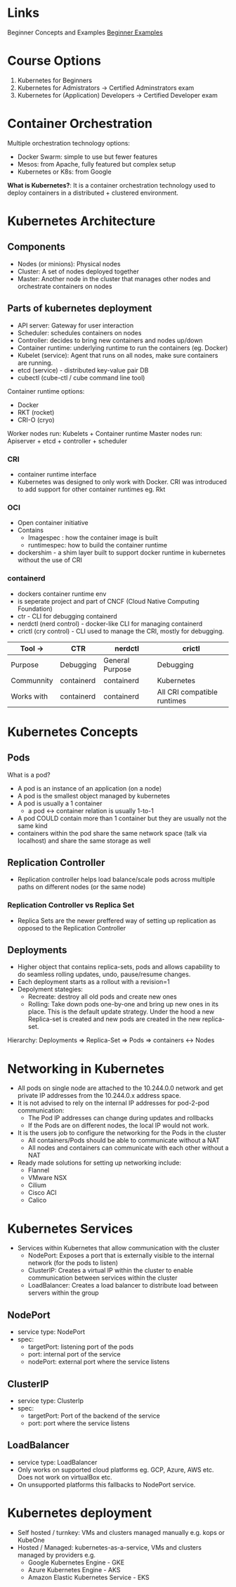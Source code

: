 # Links
Beginner Concepts and Examples [Beginner Examples](../Kubernetes)

# Course Options
1. Kubernetes for Beginners
2. Kubernetes for Admistrators -> Certified Adminstrators exam
3. Kubernetes for (Application) Developers -> Certified Developer exam
   
# Container Orchestration
Multiple orchestration technology options:
* Docker Swarm: simple to use but fewer features
* Mesos: from Apache, fully featured but complex setup
* Kubernetes or K8s: from Google

**What is Kubernetes?**: It is a container orchestration technology used to deploy containers in a distributed + clustered environment.

# Kubernetes Architecture
## **Components**
* Nodes (or minions): Physical nodes 
* Cluster: A set of nodes deployed together
* Master: Another node in the cluster that manages other nodes and orchestrate containers on nodes

## Parts of kubernetes deployment
* API server: Gateway for user interaction
* Scheduler: schedules containers on nodes
* Controller: decides to bring new containers and nodes up/down
* Container runtime: underlying runtime to run the containers (eg. Docker)
* Kubelet (service): Agent that runs on all nodes, make sure containers are running.
* etcd (service) - distributed key-value pair DB
* cubectl (cube-ctl / cube command line tool)

Container runtime options:
* Docker
* RKT (rocket)
* CRI-O (cryo)

Worker nodes run: Kubelets + Container runtime
Master nodes run: Apiserver + etcd + controller + scheduler

### CRI
- container runtime interface
- Kubernetes was designed to only work with Docker. CRI was introduced to add support for other container runtimes eg. Rkt

### OCI
- Open container initiative
- Contains
  - Imagespec : how the container image is built
  - runtimespec: how to build the container runtime
- dockershim - a shim layer built to support docker runtime in kubernetes without the use of CRI

### containerd
- dockers container runtime env
- is seperate project and part of CNCF (Cloud Native Computing Foundation)
- ctr - CLI for debugging containerd
- nerdctl (nerd control) - docker-like CLI for managing containerd
- crictl (cry control) - CLI used to manage the CRI, mostly for debugging.


| Tool -> | CTR | nerdctl | crictl |
| ------- | --- | ------- | -------|
| Purpose | Debugging | General Purpose | Debugging |
| Communnity | containerd | containerd | Kubernetes |
| Works with | containerd| containerd | All CRI compatible runtimes |

# Kubernetes Concepts
## Pods
What is a pod?
- A pod is an instance of an application (on a node)
- A pod is the smallest object managed by kubernetes
- A pod is usually a 1 container 
  - a pod <-> container relation is usually 1-to-1
- A pod COULD contain more than 1 container but they are usually not the same kind
- containers within the pod share the same network space (talk via localhost) and share the same storage as well

## Replication Controller
- Replication controller helps load balance/scale pods across multiple paths on different nodes (or the same node)
### Replication Controller vs Replica Set
- Replica Sets are the newer preffered way of setting up replication as opposed to the Replication Controller

## Deployments
- Higher object that contains replica-sets, pods and allows capability to do seamless rolling updates, undo, pause/resume changes.
- Each deployment starts as a rollout with a revision=1
- Depolyment stategies:
  - Recreate: destroy all old pods and create new ones
  - Rolling: Take down pods one-by-one and bring up new ones in its place. This is the default update strategy. Under the hood a new Replica-set is created and new pods are created in the new replica-set.

Hierarchy:
Deployments => Replica-Set => Pods => containers <-> Nodes

# Networking in Kubernetes
- All pods on single node are attached to the 10.244.0.0 network and get private IP addresses from the 10.244.0.x address space.
- It is not advised to rely on the internal IP addresses for pod-2-pod communication:
  - The Pod IP addresses can change during updates and rollbacks
  - If the Pods are on different nodes, the local IP would not work.
- It is the users job to configure the networking for the Pods in the cluster
  - All containers/Pods should be able to communicate without a NAT
  - All nodes and containers can communicate with each other without a NAT
- Ready made solutions for setting up networking include:
  - Flannel
  - VMware NSX
  - Cilium
  - Cisco ACI
  - Calico
  
# Kubernetes Services
- Services within Kubernetes that allow communication with the cluster
  - NodePort: Exposes a port that is externally visible to the internal network (for the pods to listen)
  - ClusterIP: Creates a virtual IP within the cluster to enable communication between services within the cluster
  - LoadBalancer: Creates a load balancer to distribute load between servers within the group

## NodePort
- service type: NodePort
- spec:
  - targetPort: listening port of the pods
  - port: internal port of the service
  - nodePort: external port where the service listens

## ClusterIP
- service type: ClusterIp
- spec:
  - targetPort: Port of the backend of the service
  - port: port where the service listens

## LoadBalancer
- service type: LoadBalancer
- Only works on supported cloud platforms eg. GCP, Azure, AWS etc. Does not work on virtualBox etc.
- On unsupported platforms this fallbacks to NodePort service.

# Kubernetes deployment
- Self hosted / turnkey: VMs and clusters managed manually e.g. kops or KubeOne
- Hosted / Managed: kubernetes-as-a-service, VMs and clusters managed by providers e.g.
  - Google Kubernetes Engine - GKE
  - Azure Kubernetes Engine - AKS
  - Amazon Elastic Kubernetes Service - EKS
